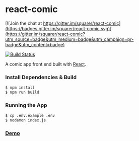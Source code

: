 # react-comic

[![Join the chat at https://gitter.im/squarer/react-comic](https://badges.gitter.im/squarer/react-comic.svg)](https://gitter.im/squarer/react-comic?utm_source=badge&utm_medium=badge&utm_campaign=pr-badge&utm_content=badge)

[![Build Status](https://travis-ci.org/squarer/react-comic.svg?branch=master)](https://travis-ci.org/squarer/react-comic)

A comic app front end built with [React](https://facebook.github.io/react/).

### Install Dependencies & Build
``` bash
$ npm install
$ npm run build
```

### Running the App
``` bash
$ cp .env.example .env
$ nodemon index.js
```

### [Demo](http://54.148.203.21:3000/)
